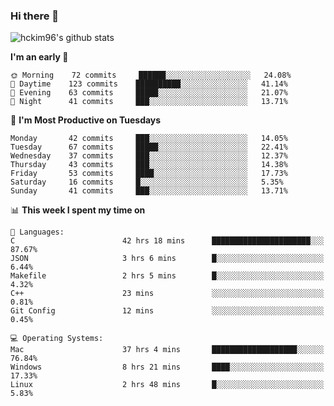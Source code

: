 ### Hi there 👋

<!--
**hckim96/hckim96** is a ✨ _special_ ✨ repository because its `README.md` (this file) appears on your GitHub profile.

Here are some ideas to get you started:

- 🔭 I’m currently working on ...
- 🌱 I’m currently learning ...
- 👯 I’m looking to collaborate on ...
- 🤔 I’m looking for help with ...
- 💬 Ask me about ...
- 📫 How to reach me: ...
- 😄 Pronouns: ...
- ⚡ Fun fact: ...
-->
![hckim96's github stats](https://github-readme-stats.vercel.app/api?username=hckim96&show_icons=true&theme=dracula&count_private=true)
<!--START_SECTION:waka-->
**I'm an early 🐤** 

```text
🌞 Morning    72 commits     ██████░░░░░░░░░░░░░░░░░░░   24.08% 
🌆 Daytime    123 commits    ██████████░░░░░░░░░░░░░░░   41.14% 
🌃 Evening    63 commits     █████░░░░░░░░░░░░░░░░░░░░   21.07% 
🌙 Night      41 commits     ███░░░░░░░░░░░░░░░░░░░░░░   13.71%

```
📅 **I'm Most Productive on Tuesdays** 

```text
Monday       42 commits     ███░░░░░░░░░░░░░░░░░░░░░░   14.05% 
Tuesday      67 commits     █████░░░░░░░░░░░░░░░░░░░░   22.41% 
Wednesday    37 commits     ███░░░░░░░░░░░░░░░░░░░░░░   12.37% 
Thursday     43 commits     ███░░░░░░░░░░░░░░░░░░░░░░   14.38% 
Friday       53 commits     ████░░░░░░░░░░░░░░░░░░░░░   17.73% 
Saturday     16 commits     █░░░░░░░░░░░░░░░░░░░░░░░░   5.35% 
Sunday       41 commits     ███░░░░░░░░░░░░░░░░░░░░░░   13.71%

```


📊 **This week I spent my time on** 

```text
💬 Languages: 
C                        42 hrs 18 mins      ██████████████████████░░░   87.67% 
JSON                     3 hrs 6 mins        █░░░░░░░░░░░░░░░░░░░░░░░░   6.44% 
Makefile                 2 hrs 5 mins        █░░░░░░░░░░░░░░░░░░░░░░░░   4.32% 
C++                      23 mins             ░░░░░░░░░░░░░░░░░░░░░░░░░   0.81% 
Git Config               12 mins             ░░░░░░░░░░░░░░░░░░░░░░░░░   0.45%

💻 Operating Systems: 
Mac                      37 hrs 4 mins       ███████████████████░░░░░░   76.84% 
Windows                  8 hrs 21 mins       ████░░░░░░░░░░░░░░░░░░░░░   17.33% 
Linux                    2 hrs 48 mins       █░░░░░░░░░░░░░░░░░░░░░░░░   5.83%

```


<!--END_SECTION:waka-->
